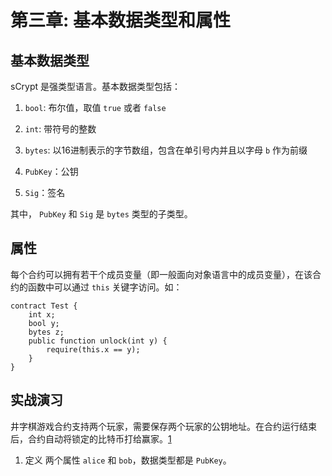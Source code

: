 # 第三章: 基本数据类型和属性

## 基本数据类型
sCrypt 是强类型语言。基本数据类型包括：

1. `bool`: 布尔值，取值 `true` 或者 `false`

2. `int`: 带符号的整数

3. `bytes`: 以16进制表示的字节数组，包含在单引号内并且以字母 `b` 作为前缀

4. `PubKey`：公钥

5. `Sig`：签名


其中， `PubKey` 和 `Sig` 是 `bytes` 类型的子类型。

## 属性

每个合约可以拥有若干个成员变量（即一般面向对象语言中的成员变量），在该合约的函数中可以通过 `this` 关键字访问。如：


```
contract Test {
    int x;
    bool y;
    bytes z;
    public function unlock(int y) {
        require(this.x == y);
    }
}
```

## 实战演习

井字棋游戏合约支持两个玩家，需要保存两个玩家的公钥地址。在合约运行结束后，合约自动将锁定的比特币打给赢家。[1]



1. 定义 两个属性 `alice` 和 `bob`，数据类型都是 `PubKey`。

[1]: 也可能平分给两个玩家


